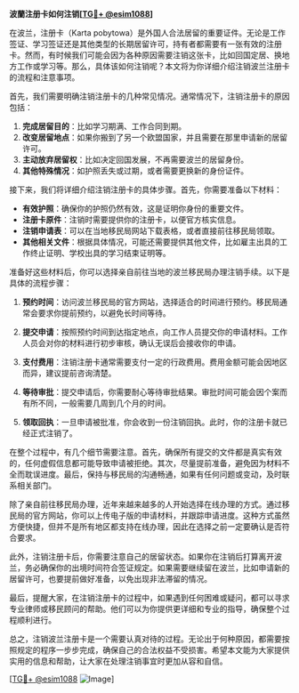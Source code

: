 **波蘭注册卡如何注销[[TG💪+ @esim1088](https://t.me/s/esim1088)]**

在波兰，注册卡（Karta pobytowa）是外国人合法居留的重要证件。无论是工作签证、学习签证还是其他类型的长期居留许可，持有者都需要有一张有效的注册卡。然而，有时候我们可能会因为各种原因需要注销这张卡，比如回国定居、换地方工作或学习等。那么，具体该如何注销呢？本文将为你详细介绍注销波兰注册卡的流程和注意事项。

首先，我们需要明确注销注册卡的几种常见情况。通常情况下，注销注册卡的原因包括：

1. **完成居留目的**：比如学习期满、工作合同到期。
2. **改变居留地点**：如果你搬到了另一个欧盟国家，并且需要在那里申请新的居留许可。
3. **主动放弃居留权**：比如决定回国发展，不再需要波兰的居留身份。
4. **其他特殊情况**：如护照丢失或过期，或者需要更换新的身份证件。

接下来，我们将详细介绍注销注册卡的具体步骤。首先，你需要准备以下材料：

- **有效护照**：确保你的护照仍然有效，这是证明你身份的重要文件。
- **注册卡原件**：注销时需要提供你的注册卡，以便官方核实信息。
- **注销申请表**：可以在当地移民局网站下载表格，或者直接前往移民局领取。
- **其他相关文件**：根据具体情况，可能还需要提供其他文件，比如雇主出具的工作终止证明、学校出具的学习结束证明等。

准备好这些材料后，你可以选择亲自前往当地的波兰移民局办理注销手续。以下是具体的流程步骤：

1. **预约时间**：访问波兰移民局的官方网站，选择适合的时间进行预约。移民局通常会要求你提前预约，以避免长时间等待。
   
2. **提交申请**：按照预约时间到达指定地点，向工作人员提交你的申请材料。工作人员会对你的材料进行初步审核，确认无误后会接收你的申请。

3. **支付费用**：注销注册卡通常需要支付一定的行政费用。费用金额可能会因地区而异，建议提前咨询清楚。

4. **等待审批**：提交申请后，你需要耐心等待审批结果。审批时间可能会因个案而有所不同，一般需要几周到几个月的时间。

5. **领取回执**：一旦申请被批准，你会收到一份注销回执。此时，你的注册卡就已经正式注销了。

在整个过程中，有几个细节需要注意。首先，确保所有提交的文件都是真实有效的，任何虚假信息都可能导致申请被拒绝。其次，尽量提前准备，避免因为材料不全而耽误进度。最后，保持与移民局的沟通畅通，如果有任何问题或变动，及时联系相关部门。

除了亲自前往移民局办理，近年来越来越多的人开始选择在线办理的方式。通过移民局的官方网站，你可以上传电子版的申请材料，并跟踪申请进度。这种方式虽然方便快捷，但并不是所有地区都支持在线办理，因此在选择之前一定要确认是否符合要求。

此外，注销注册卡后，你需要注意自己的居留状态。如果你在注销后打算离开波兰，务必确保你的出境时间符合签证规定。如果需要继续留在波兰，比如申请新的居留许可，也要提前做好准备，以免出现非法滞留的情况。

最后，提醒大家，在注销注册卡的过程中，如果遇到任何困难或疑问，都可以寻求专业律师或移民顾问的帮助。他们可以为你提供更详细和专业的指导，确保整个过程顺利进行。

总之，注销波兰注册卡是一个需要认真对待的过程。无论出于何种原因，都需要按照规定的程序一步步完成，确保自己的合法权益不受损害。希望本文能为大家提供实用的信息和帮助，让大家在处理注销事宜时更加从容和自信。

[[TG💪+ @esim1088](https://t.me/s/esim1088) ![Image](https://i.postimg.cc/4NQfJmqS/Snipaste-2025-05-13-00-14-12.png)]